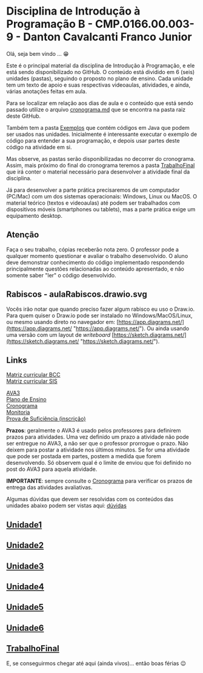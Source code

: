 <!-- [@]TODO:INICIO atualizar -->
[AVA3]: <https://ava3.furb.br/course/view.php?id=36814&section=0> "AVA3"  
[Plano de Ensino]: <https://ava3.furb.br/course/view.php?id=36814&section=1> "Plano de Ensino"  
[Cronograma]: <./cronograma.md> "Cronograma"  
[Monitoria]: <https://www.icloud.com/numbers/0142PvlEw-sR0vCFRJRWTU24Q#Monitores> "Monitoria"  
[Prova de Suficiência (inscrição)]: <https://forms.office.com/r/3BD3DgMu8L> "Prova de Suficiência (inscrição)"

# Disciplina de Introdução à Programação B - CMP.0166.00.003-9 - Danton Cavalcanti Franco Junior  

Olá, seja bem vindo ... 😁  

Este é o principal material da disciplina de Introdução à Programação, e ele está sendo disponibilizado no GitHub. O conteúdo está dividido em 6 (seis) unidades (pastas), seguindo o proposto no plano de ensino. Cada unidade tem um texto de apoio e suas respectivas videoaulas, atividades, e ainda, várias anotações feitas em aula.

Para se localizar em relação aos dias de aula e o conteúdo que está sendo passado utilize o arquivo [cronograma.md](cronograma.md) que se encontra na pasta raiz deste GitHub.

Também tem a pasta [Exemplos](./Exemplos/src "Exemplos") que contém códigos em Java que podem ser usados nas unidades. Inicialmente é interessante executar o exemplo de código para entender a sua programação, e depois usar partes deste código na atividade em si.

Mas observe, as pastas serão disponibilizadas no decorrer do cronograma. Assim, mais próximo do final do cronograma teremos a pasta [TrabalhoFinal](./TrabalhoFinal "TrabalhoFinal") que irá conter o material necessário para desenvolver a atividade final da disciplina.

Já para desenvolver a parte prática precisaremos de um computador (PC/Mac) com um dos sistemas operacionais: Windows, Linux ou MacOS. O material teórico (textos e videoaulas) até podem ser trabalhados com dispositivos móveis (smartphones ou tablets), mas a parte prática exige um equipamento desktop.

## Atenção  

Faça o seu trabalho, cópias receberão nota zero. O professor pode a qualquer momento questionar e avaliar o trabalho desenvolvido. O aluno deve demonstrar conhecimento do código implementado respondendo principalmente questões relacionadas ao conteúdo apresentado, e não somente saber "ler" o código desenvolvido.  

## Rabiscos - aulaRabiscos.drawio.svg

Vocês irão notar que quando preciso fazer algum rabisco eu uso o Draw.io. Para quem quiser o Draw.io pode ser instalado no Windows/MacOS/Linux, ou mesmo usando direto no navegador em: [https://app.diagrams.net/](https://app.diagrams.net/ "https://app.diagrams.net/"). Ou ainda usando uma versão com um layout de *writeboard* [https://sketch.diagrams.net/](https://sketch.diagrams.net/ "https://sketch.diagrams.net/").  

## Links

[Matriz curricular BCC](<https://github.com/dalton-reis/dalton-reis/blob/main/_._/matriz_BCC.pdf> "Matriz curricular BCC")  
[Matriz curricular SIS](<https://github.com/dalton-reis/dalton-reis/blob/main/_._/matriz_SIS.pdf> "Matriz curricular SIS")  

[AVA3]  
[Plano de Ensino]  
[Cronograma]  
[Monitoria]  
[Prova de Suficiência (inscrição)]  

**Prazos**: geralmente o AVA3 é usado pelos professores para definirem prazos para atividades. Uma vez definido um prazo a atividade não pode ser entregue no AVA3, a não ser que o professor prorrogue o prazo. Não deixem para postar a atividade nos últimos minutos. Se for uma atividade que pode ser postada em partes, postem a medida que forem desenvolvendo. Só observem qual é o limite de enviou que foi definido no post do AVA3 para aquela atividade.

**IMPORTANTE**: sempre consulte o [Cronograma](cronograma.md "Cronograma") para verificar os prazos de entrega das atividades avaliativas.  

Algumas dúvidas que devem ser resolvidas com os conteúdos das unidades abaixo podem ser vistas aqui: [dúvidas](<https://viewer.diagrams.net/?tags={}&p=ex&highlight=0000ff&edit=_blank&layers=1&nav=1&title=teste.drawio.svg#Uhttps%3A%2F%2Fdrive.google.com%2Fuc%3Fid%3D1pc2VzUZDZm-QinR46nu2Yv4xEuzKIX52%26export%3Ddownload> "dúvidas")  
<!-- FIXME: terminar os textos do diagrama acima, ter mais perguntas para cada unidade -->

## [Unidade1](./Unidade1 "Unidade1")

## [Unidade2](./Unidade2 "Unidade2")

## [Unidade3](./Unidade3 "Unidade3")

## [Unidade4](./Unidade4 "Unidade4")

## [Unidade5](./Unidade5 "Unidade5")

## [Unidade6](./Unidade6 "Unidade6")

## [TrabalhoFinal](./TrabalhoFinal "TrabalhoFinal")

E, se conseguirmos chegar até aqui (ainda vivos)... então boas férias 😉
